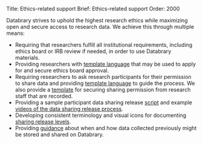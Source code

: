 Title: Ethics-related support
Brief: Ethics-related support
Order: 2000

Databrary strives to uphold the highest research ethics while maximizing open and secure access to research data.
We achieve this through multiple means:

- Requiring that researchers fulfill all institutional requirements, including ethics board or IRB review if needed, in order to use Databrary materials.
- Providing researchers with [template language](|filename|irb/irb-application.mdi) that may be used to apply for and secure ethics board approval.
- Requiring researchers to ask research participants for their permission to share data and providing [template language](|filename|irb/release-template.mdi) to guide the process. We also provide a [template](|filename|irb/staff-release.mdi) for securing sharing permission from research staff that are recorded. 
- Providing a sample participant data sharing release [script](|filename|irb/script.md) and example [videos of the data sharing release process](|filename|irb/examples.md).
- Developing consistent terminology and visual icons for documenting [sharing release levels](|filename|irb/release-levels.md).
- Providing [guidance](|filename|irb/grandfathering-data.md) about when and how data collected previously might be stored and shared on Databrary.
